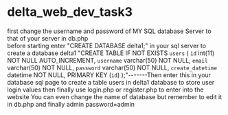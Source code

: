 # delta_web_dev_task3
first change the username and password of MY SQL database Server to that of your server in db.php  
before starting enter "CREATE DATABASE delta1;" in your sql server to create a database delta1
"CREATE TABLE IF NOT EXISTS `users` (
 `id` int(11) NOT NULL AUTO_INCREMENT,
 `username` varchar(50) NOT NULL,
 `email` varchar(50) NOT NULL,
 `password` varchar(50) NOT NULL,
 `create_datetime` datetime NOT NULL,
 PRIMARY KEY (`id`)
);"-------Then enter this in your database sql page to create a table users in delta1 database to store user login values
then finally use login.php or register.php to enter into the website
You can even change the name of database but remember to edit it in db.php
and finally admin password=admin
